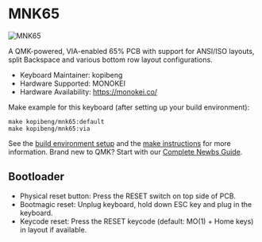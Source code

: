 # MNK65

![MNK65](https://i.imgur.com/YTrMDHj.jpg)

A QMK-powered, VIA-enabled 65% PCB with support for ANSI/ISO layouts, split Backspace and various bottom row layout configurations.

* Keyboard Maintainer: kopibeng
* Hardware Supported: MONOKEI
* Hardware Availability: https://monokei.co/

Make example for this keyboard (after setting up your build environment):

    make kopibeng/mnk65:default
    make kopibeng/mnk65:via

See the [build environment setup](https://docs.qmk.fm/#/getting_started_build_tools) and the [make instructions](https://docs.qmk.fm/#/getting_started_make_guide) for more information. Brand new to QMK? Start with our [Complete Newbs Guide](https://docs.qmk.fm/#/newbs).

## Bootloader

* Physical reset button: Press the RESET switch on top side of PCB.
* Bootmagic reset: Unplug keyboard, hold down ESC key and plug in the keyboard.
* Keycode reset: Press the RESET keycode (default: MO(1) + Home keys) in layout if available.

